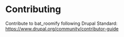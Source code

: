 # Contributing

Contribute to bat_roomify following  Drupal Standard: https://www.drupal.org/community/contributor-guide
